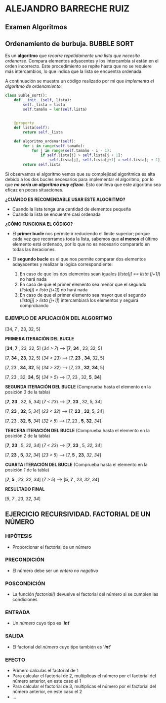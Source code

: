 # ALEJANDRO BARRECHE RUIZ
## Examen Algoritmos


## Ordenamiento de burbuja. BUBBLE SORT

Es un **algoritmo** que _recorre repetidamente una lista que necesita ordenarse_. Compara elementos adyacentes y los intercambia si están en el orden incorrecto. Este procedimiento se repite hasta que no se requiere más intercambios, lo que indica que la lista se encuentra ordenada.

A continuación se muestra un código realizado por mi que _implementa el algoritmo de ordenamiento:_

```py
class Buble_sort():
    def __init__(self, lista):
        self._lista = lista
        self.tamaño = len(self.lista)

    
    @property
    def lista(self):
        return self._lista
    
    def algoritmo_ordenar(self):
        for i in range(self.tamaño):
            for j in range(self.tamaño - i - 1):
                if self.lista[j] > self.lista[j + 1]:
                    self.lista[j], self.lista[j+1] = self.lista[j + 1], self.lista[j]
        return self.lista
```

Si observamos el algoritmo vemos que su complejidad algorítmica es alta debido a los dos bucles necesarios para implementar el algoritmo, por lo que ***no sería un algoritmo muy efizac***. Esto conlleva que este algoritmo sea eficaz en pocas situaciones.

**¿CUÁNDO ES RECOMENDABLE USAR ESTE ALGORITMO?**

- Cuando la lista tenga una cantidad de elementos pequeña
- Cuando la lista se encuentre casi ordenada

**¿CÓMO FUNCIONA EL CÓDIGO?**

- El **primer bucle** nos permite ir reduciendo el límite superior; porque cada vez que recorramos toda la lista, sabemos que **al menos** el último elemento está ordenado, por lo que no es necesario compararlo en todas las iteraciones.

- El **segundo bucle** es el que nos permite comparar dos elementos adayacentes y realizar la lógica correspondiente:
    1. En caso de que los dos elementos sean iguales (_lista[j] == lista [j+1]_) no hará nada
    2. En caso de que el primer elemento sea menor que el segundo (_lista[j] < lista [j+1]_) no hará nada
    3. En caso de que el primer elemento sea mayor que el segundo (_lista[j] > lista [j+1]_) intercambiará los elementos y seguirá comprobando


### EJEMPLO DE APLICACIÓN DEL ALGORITMO
[34, 7 , 23, 32, 5]

**PRIMERA ITERACIÓN DEL BUCLE**

[**34**, **7** , 23, 32, 5]   (_34 > 7_) -->   [**7**, **34** , 23, 32, 5]

[7, **34** , **23**, 32, 5]   (_34 > 23_) -->   [7, **23** , **34**, 32, 5]

[7, 23 , **34**, **32**, 5]   (_34 > 32_) -->   [7, 23 , **32**, **34**, 5]

[7, 23 , 32, **34**, **5**]   (_34 > 5_) -->   [7, 23 , 32, **5**, **34**]

**SEGUNDA ITERACIÓN DEL BUCLE** (Comprueba hasta el elemento en la posición _3_ de la tabla)

[**7**, **23** , 32, 5, _34_]   (_7 < 23_) -->   [**7**, **23** , 32, 5, _34_]

[7, **23** , **32**, 5, _34_]   (_23 < 32_) -->   [7, **23** , **32**, 5, _34_]

[7, 23 , **32**, **5**, _34_]   (_32 > 5_) -->   [7, 23 , **5**, **32**, _34_]

**TERCERA ITERACIÓN DEL BUCLE** (Comprueba hasta el elemento en la posición _2_ de la tabla)

[**7**, **23** , 5, _32_, _34_]   (_7 < 23_) -->   [**7**, **23** , 5, _32_, _34_]

[7, **23** , **5**, _32_, _34_]   (_23 > 5_) -->   [7, **5** , **23**, _32_, _34_]

**CUARTA ITERACIÓN DEL BUCLE** (Comprueba hasta el elemento en la posición _1_ de la tabla)

[**7**, **5** , _23_, _32_, _34_]   (_7 > 5_) -->   [**5**, **7** , _23_, _32_, _34_]


**RESULTADO FINAL**

[_5_, _7_ , _23_, _32_, _34_]


## EJERCICIO RECURSIVIDAD. FACTORIAL DE UN NÚMERO

### **HIPÓTESIS**

- Proporcionar el factorial de un número 

### **PRECONDICIÓN**

- El número debe ser un _entero no negativo_

### **POSCONDICIÓN**

- La función _factorial()_ devuelve el factorial del número si se cumplen las condiciones

### **ENTRADA**

- Un _número_ cuyo tipo es '***int***'

### **SALIDA**

- El factorial del _número_ cuyo tipo también es '***int***'

### **EFECTO**

- Primero calculas el factorial de 1
- Para calcular el factorial de 2, multiplicas el número por el factorial del número anterior, en este caso el 1
- Para calcular el factorial de 3, multiplicas el número por el factorial del número anterior, en este caso el 2
- ...


